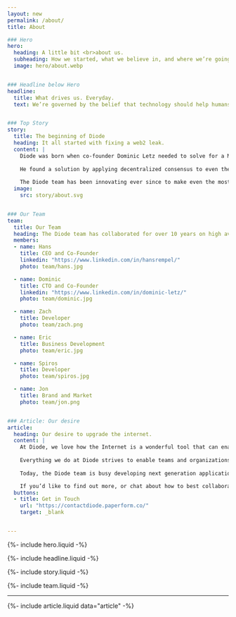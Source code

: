 ```yaml
---
layout: new
permalink: /about/
title: About

### Hero
hero:
  heading: A little bit <br>about us.
  subheading: How we started, what we believe in, and where we’re going.
  image: hero/about.webp


### Headline below Hero
headline:
  title: What drives us. Everyday.
  text: We’re governed by the belief that technology should help humans thrive. It should enhance our ability to operate, create, explore, educate, and innovate... unhindered.


### Top Story
story:
  title: The beginning of Diode
  heading: It all started with fixing a web2 leak.
  content: |
    Diode was born when co-founder Dominic Letz needed to solve for a Man in the Middle attack against Internet time - a prerequisite for a legacy Web2 PKI-based security issue that had bricked millions of devices.
  
    He found a solution by applying decentralized consensus to even the most resource constrained devices.
  
    The Diode team has been innovating ever since to make even the most fluid IT environments secure.
  image:
    src: story/about.svg


### Our Team
team:
  title: Our Team
  heading: The Diode team has collaborated for over 10 years on high availability software that helps organizations transform their industries.
  members:
  - name: Hans
    title: CEO and Co-Founder
    linkedin: "https://www.linkedin.com/in/hansrempel/"
    photo: team/hans.jpg

  - name: Dominic
    title: CTO and Co-Founder
    linkedin: "https://www.linkedin.com/in/dominic-letz/"
    photo: team/dominic.jpg

  - name: Zach
    title: Developer
    photo: team/zach.png

  - name: Eric
    title: Business Development
    photo: team/eric.jpg

  - name: Spiros
    title: Developer
    photo: team/spiros.jpg

  - name: Jon
    title: Brand and Market
    photo: team/jon.png


### Article: Our desire
article:
  heading: Our desire to upgrade the internet.
  content: |
    At Diode, we love how the Internet is a wonderful tool that can enable free, civil, and thriving collaboration. However, it is has become increasingly difficult to leverage the Internet’s benefits without risking privacy or sustainability. 
  
    Everything we do at Diode strives to enable teams and organizations with the means of secure and confidential operations.
  
    Today, the Diode team is busy developing next generation applications, expanding the capabilities of the Diode Network, and growing our base of customers, partners, and developers.

    If you’d like to find out more, or chat about how to best collaborate:
  buttons:
  - title: Get in Touch
    url: "https://contactdiode.paperform.co/"
    target: _blank


---
```


{%- include hero.liquid -%}

{%- include headline.liquid -%}

{%- include story.liquid -%}

{%- include team.liquid -%}

---

{%- include article.liquid data="article" -%}